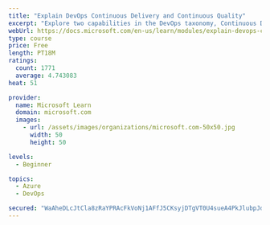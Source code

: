 ```yaml
---
title: "Explain DevOps Continuous Delivery and Continuous Quality"
excerpt: "Explore two capabilities in the DevOps taxonomy, Continuous Delivery and Continuous Quality."
webUrl: https://docs.microsoft.com/en-us/learn/modules/explain-devops-continous-delivery-quality/
type: course
price: Free
length: PT18M
ratings:
  count: 1771
  average: 4.743083
heat: 51

provider:
  name: Microsoft Learn
  domain: microsoft.com
  images:
    - url: /assets/images/organizations/microsoft.com-50x50.jpg
      width: 50
      height: 50

levels:
  - Beginner

topics:
  - Azure
  - DevOps

secured: "WaAheDLcJtCla8zRaYPRAcFkVoNj1AFfJ5CKsyjDTgVT0U4sueA4PkJlubpJdLtgFZvkmuqe0Ib3pSttt1RKAEXKGWAlrmzmagOBkNUPq+JlDjxc0ojbKibITNtZbLk4lGFCOdRCrLQaBBF5zvAIGiKlm04pIDvFUu9lW0KSa/iMaYRQc9GhgWuwTWFNkgcu4b1l0ERDWciS5GMocQzwqr3D/elJPpVlkGe6gY2SBuriTfFbFtqoWvQ3bAtQJuvPCQw4jDnfIaaO5Ww+LqcC4wECKkamhz2YEZg8cYirEP/lsQUFJ3fPKhzifT6fkhpCjc6KgSWg0sTdVFGuMLeyYJIEHTyPyOjkpdI9cQPbQu4yaXzzR49OyeHtdxU9EM84eJ2WvSwjMUXbXQQGkM8yObVhKrSxTX6NZd2it9Z+kZ4=;ef4mxe8BqYRqE9THmLmPIw=="
---
```


